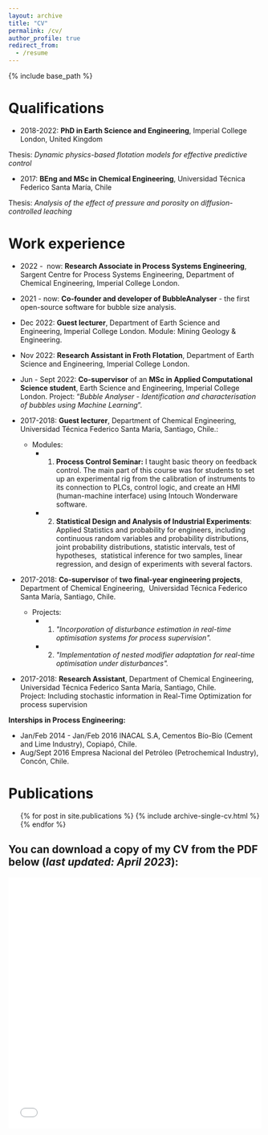 ```yaml
---
layout: archive
title: "CV"
permalink: /cv/
author_profile: true
redirect_from:
  - /resume
---
```


{% include base_path %}

# Qualifications
* 2018-2022: **PhD in Earth Science and Engineering**, Imperial College London, United Kingdom
 
 Thesis: *Dynamic physics-based flotation models for effective predictive control*
 
* 2017: **BEng and MSc in Chemical Engineering**, Universidad Técnica Federico Santa María, Chile

Thesis: *Analysis of the effect of pressure and porosity on diffusion-controlled leaching*


# Work experience

* 2022 -  now: **Research Associate in Process Systems Engineering**, Sargent Centre for Process Systems Engineering, Department of Chemical Engineering, Imperial College London.

* 2021 - now:	**Co-founder and developer of BubbleAnalyser** - the first open-source software for bubble size analysis. 

* Dec 2022: **Guest lecturer**, Department of Earth Science and Engineering, Imperial College London. Module: Mining Geology & Engineering. 

* Nov 2022:	**Research Assistant in Froth Flotation**, Department of Earth Science and Engineering, Imperial College London.

* Jun - Sept 2022: **Co-supervisor** of an **MSc in Applied Computational Science student**, Earth Science and Engineering, Imperial College London. Project: “_Bubble Analyser - Identification and characterisation of bubbles using Machine Learning_”.

* 2017-2018: **Guest lecturer**, Department of Chemical Engineering,  Universidad Técnica Federico Santa María, Santiago, Chile.:
  * Modules:
    *   1. **Process Control Seminar:** I taught basic theory on feedback control. The main part of this course was for students to set up an experimental rig from         the calibration of instruments to its connection to PLCs, control logic, and create an HMI (human-machine interface) using Intouch Wonderware software.
    *   2. **Statistical Design and Analysis of Industrial Experiments**: Applied Statistics and probability for engineers, including continuous random variables and probability distributions, joint probability distributions, statistic intervals, test of hypotheses,  statistical inference for two samples, linear regression, and design of experiments with several factors.

* 2017-2018: **Co-supervisor** of **two final-year engineering projects**, Department of Chemical Engineering,  Universidad Técnica Federico Santa María, Santiago, Chile.
  * Projects:
    * 1. _"Incorporation of disturbance estimation in real-time optimisation systems for process supervision"._
    * 2. _"Implementation of nested modifier adaptation for real-time optimisation under disturbances"._

* 2017-2018: **Research Assistant**, Department of Chemical Engineering,  Universidad Técnica Federico Santa María, Santiago, Chile. Project: Including stochastic information in Real-Time Optimization for process supervision
  
**Interships in Process Engineering:**
  * Jan/Feb 2014 - Jan/Feb 2016 INACAL S.A, Cementos Bío-Bío (Cement and Lime Industry), Copiapó, Chile.
  * Aug/Sept 2016 Empresa Nacional del Petróleo (Petrochemical Industry), Concón, Chile.

# Publications
  <ul>{% for post in site.publications %}
    {% include archive-single-cv.html %}
  {% endfor %}</ul>
  
  
  ## You can download a copy of my CV from the PDF below (_last updated: April 2023_): 
  
  <iframe src="/files/PQ_CV_March2023.pdf" width="100%" height="500" frameborder="no" border="0" marginwidth="0" marginheight="0"></iframe>
  
